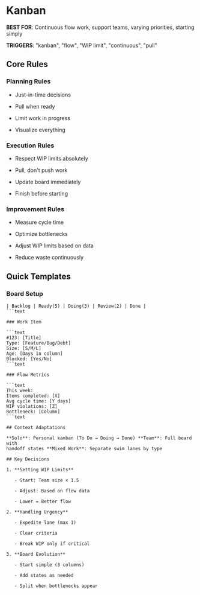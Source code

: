 # Kanban

**BEST FOR**: Continuous flow work, support teams, varying priorities, starting
simply

**TRIGGERS**: "kanban", "flow", "WIP limit", "continuous", "pull"

## Core Rules

### Planning Rules

- Just-in-time decisions

- Pull when ready

- Limit work in progress

- Visualize everything

### Execution Rules

- Respect WIP limits absolutely

- Pull, don't push work

- Update board immediately

- Finish before starting

### Improvement Rules

- Measure cycle time

- Optimize bottlenecks

- Adjust WIP limits based on data

- Reduce waste continuously

## Quick Templates

### Board Setup

````text
| Backlog | Ready(5) | Doing(3) | Review(2) | Done |
```text

### Work Item

```text
#123: [Title]
Type: [Feature/Bug/Debt]
Size: [S/M/L]
Age: [Days in column]
Blocked: [Yes/No]
```text

### Flow Metrics

```text
This week:
Items completed: [X]
Avg cycle time: [Y days]
WIP violations: [Z]
Bottleneck: [Column]
```text

## Context Adaptations

**Solo**: Personal kanban (To Do → Doing → Done) **Team**: Full board with
handoff states **Mixed Work**: Separate swim lanes by type

## Key Decisions

1. **Setting WIP Limits**

   - Start: Team size × 1.5

   - Adjust: Based on flow data

   - Lower = Better flow

2. **Handling Urgency**

   - Expedite lane (max 1)

   - Clear criteria

   - Break WIP only if critical

3. **Board Evolution**

   - Start simple (3 columns)

   - Add states as needed

   - Split when bottlenecks appear
````
